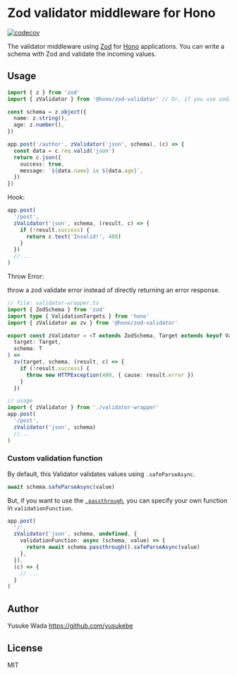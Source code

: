 # Zod validator middleware for Hono

[![codecov](https://codecov.io/github/honojs/middleware/graph/badge.svg?flag=zod-validator)](https://codecov.io/github/honojs/middleware)

The validator middleware using [Zod](https://zod.dev) for [Hono](https://honojs.dev) applications.
You can write a schema with Zod and validate the incoming values.

## Usage

```ts
import { z } from 'zod'
import { zValidator } from '@hono/zod-validator' // Or, if you use zod/v4 or zod/v4-mini, import `@hono/zod-validator/v4`.

const schema = z.object({
  name: z.string(),
  age: z.number(),
})

app.post('/author', zValidator('json', schema), (c) => {
  const data = c.req.valid('json')
  return c.json({
    success: true,
    message: `${data.name} is ${data.age}`,
  })
})
```

Hook:

```ts
app.post(
  '/post',
  zValidator('json', schema, (result, c) => {
    if (!result.success) {
      return c.text('Invalid!', 400)
    }
  })
  //...
)
```

Throw Error:

throw a zod validate error instead of directly returning an error response.

```ts
// file: validator-wrapper.ts
import { ZodSchema } from 'zod'
import type { ValidationTargets } from 'hono'
import { zValidator as zv } from '@hono/zod-validator'

export const zValidator = <T extends ZodSchema, Target extends keyof ValidationTargets>(
  target: Target,
  schema: T
) =>
  zv(target, schema, (result, c) => {
    if (!result.success) {
      throw new HTTPException(400, { cause: result.error })
    }
  })

// usage
import { zValidator } from './validator-wrapper'
app.post(
  '/post',
  zValidator('json', schema)
  //...
)
```

### Custom validation function

By default, this Validator validates values using `.safeParseAsync`.

```ts
await schema.safeParseAsync(value)
```

But, if you want to use the [`.passthrough`](https://zod.dev/?id=passthrough), you can specify your own function in `validationFunction`.

```ts
app.post(
  '/',
  zValidator('json', schema, undefined, {
    validationFunction: async (schema, value) => {
      return await schema.passthrough().safeParseAsync(value)
    },
  }),
  (c) => {
    // ...
  }
)
```

## Author

Yusuke Wada <https://github.com/yusukebe>

## License

MIT
